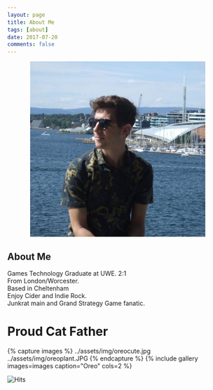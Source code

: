 ```yaml
---
layout: page
title: About Me
tags: [about]
date: 2017-07-20
comments: false
---
```

    
<center>
<figure>
        <img src="../assets/img/profilepic.jpg" class="img-circle animated rotateIn">
	
</figure>

</center>

## About Me
Games Technology Graduate at UWE. 2:1 <br/>
From London/Worcester. <br/>
Based in Cheltenham <br/>
Enjoy Cider and Indie Rock. <br/>
Junkrat main and Grand Strategy Game fanatic. <br/>

# Proud Cat Father
{% capture images %}
	../assets/img/oreocute.jpg  
	../assets/img/oreoplant.JPG
{% endcapture %}
{% include gallery images=images caption="Oreo" cols=2 %}


<img src="https://hitcounter.pythonanywhere.com/count/tag.svg" alt="Hits">

      
